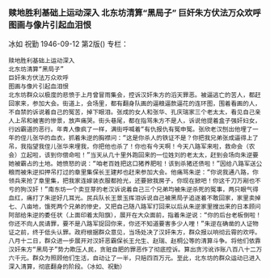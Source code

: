 ### 赎地胜利基础上运动深入  北东坊清算“黑局子”  巨奸朱方伏法万众欢呼  图画与像片引起血泪恨
冰如  祝勤
1946-09-12
第2版()
专栏：

    赎地胜利基础上运动深入
    北东坊清算“黑局子”
    巨奸朱方伏法万众欢呼
    图画与像片引起血泪恨
    北东坊群众以极度的悲愤于上月曾冒雨集会，控诉汉奸朱方的滔天罪恶。被逼逃亡的苦人，都赶回家来，参加大会。街道上，会场里，都有翻身队画的逼粮逼款逼花的连环图，围着看画的人，不自禁的诉说着自己的冤苦，掉下眼泪。张成的女人和张华、孔庆瑞家三个老太太，看见自己亲人上吊和被害的惨景，放声痛哭。街头巷尾，都在指骂朱方不是人，诉说他提着盒子强奸妇女，行凶霸道的恶行。年青人像疯了一样，满街呼喊着“有仇报仇有冤申冤。张欣老汉刨出他埋了一年的侄儿张华的血衣，抓着朱逆的胸襟问：“这是你杀人的铁证不是？你把我兄弟张成逼得上了吊，我指望我侄儿张华来埋我，你把他也杀了！你也有今天啊！今天八路军来啦，救命会（农会）立起啦，该到你偿命啦！”当天从几十里外跑回来的一位姓刘的老太太，赶到会场向朱逆要她被霸占的土地。她愤怒的说：“咱老百姓把这口猪养肥啦！该到杀猪还债啦！”因给八路军送公粮而被朱逆扣押吊打过的章里集保长王建邦也赶来参加大会。他痛骂朱逆：“你说我通八路，你领兵来抢了章里集，把我家连嫁装衣服都抢光，还要掀我房子，你现在掀吧！你这千刀万剐也不亏的狗汉奸！”南东坊一个卖豆芽的老汉诉说着自己三个兄弟均被朱逆杀死的冤事，两只眼气得血红，痛打了朱逆好几耳光。民兵队长王景玉挥泪诉说自己被黑局子追逐着不敢回家，家里卖掉七、八亩地，饿死两个兄弟的惨史，又把自己随八路军打回来以后从朱逆家里搜出来的日本顾问阿部给朱逆的委任状（上面印着太阳旗），展开在大众面前，指着朱逆说：“你的后台老板倒啦！你还不向人民请罪，要不是八路军捉回你来，你还不知道要害多少人哩！”朱逆在确凿的人证物证之前，终于低头认罪。政府根据群众意见，当场处决了汉奸朱方，群众报以响彻云霄的欢呼。
    八月十二日，群众进一步展开对汉奸恶霸保长王允生、赵瑞、赵桐公等的清算斗争。将他们依靠汉奸朱方“黑局子”势力欺压人民，贪赃自肥的罪恶作了彻底控诉。算出贪污讹诈账八百八十二万六千元。群众为照顾他们生活，自动让了一半，只赔四百万元。至此，北东坊的群众运动已进入深入清算，彻底翻身的阶段。（冰如、祝勤）
